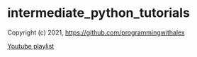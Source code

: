 # intermediate_python_tutorials

Copyright (c) 2021, https://github.com/programmingwithalex

[Youtube playlist](https://www.youtube.com/watch?v=IHEu6WTnDto&list=PL0dOL8Z7pG3I9QVAyxXHClXUY8P_Qddv9&index=1)
